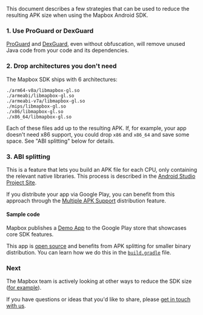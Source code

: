 This document describes a few strategies that can be used to reduce the resulting APK size when using the Mapbox Android SDK.

### 1. Use ProGuard or DexGuard

[ProGuard](https://developer.android.com/studio/build/shrink-code.html) and [DexGuard](https://www.guardsquare.com/en/dexguard), even without obfuscation, will remove unused Java code from your code and its dependencies.

### 2. Drop architectures you don't need

The Mapbox SDK ships with 6 architectures:

```
./arm64-v8a/libmapbox-gl.so
./armeabi/libmapbox-gl.so
./armeabi-v7a/libmapbox-gl.so
./mips/libmapbox-gl.so
./x86/libmapbox-gl.so
./x86_64/libmapbox-gl.so
```

Each of these files add up to the resulting APK. If, for example, your app doesn't need x86 support, you could drop `x86` and `x86_64` and save some space. See "ABI splitting" below for details.

### 3. ABI splitting

This is a feature that lets you build an APK file for each CPU, only containing the relevant native libraries. This process is described in the [Android Studio Project Site](http://tools.android.com/tech-docs/new-build-system/user-guide/apk-splits#TOC-ABIs-Splits).

If you distribute your app via Google Play, you can benefit from this approach through the [Multiple APK Support](https://developer.android.com/google/play/publishing/multiple-apks.html) distribution feature.

#### Sample code

Mapbox publishes a [Demo App](https://play.google.com/store/apps/details?id=com.mapbox.mapboxandroiddemo) to the Google Play store that showcases core SDK features.

This app is [open source](https://github.com/mapbox/mapbox-android-demo) and benefits from APK splitting for smaller binary distribution. You can learn how we do this in the [`build.gradle`](https://github.com/mapbox/mapbox-android-demo/blob/master/MapboxAndroidDemo/build.gradle) file.

### Next

The Mapbox team is actively looking at other ways to reduce the SDK size ([for example](https://github.com/mapbox/mapbox-gl-native/issues/5656)).

If you have questions or ideas that you'd like to share, please [get in touch with us](https://github.com/mapbox/mapbox-gl-native/issues/new).